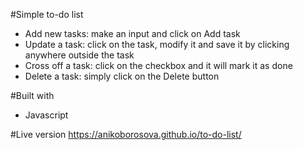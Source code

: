 #Simple to-do list
- Add new tasks: make an input and click on Add task
- Update a task: click on the task, modify it and save it by clicking anywhere outside the task
- Cross off a task: click on the checkbox and it will mark it as done
- Delete a task: simply click on the Delete button

#Built with
- Javascript

#Live version
https://anikoborosova.github.io/to-do-list/
